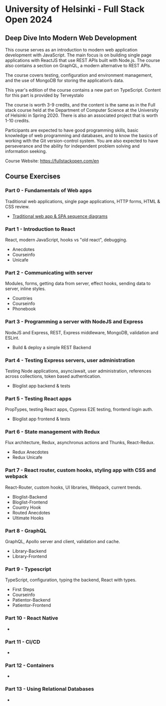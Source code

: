 # University of Helsinki - Full Stack Open 2024

## Deep Dive Into Modern Web Development

This course serves as an introduction to modern web application development with JavaScript. The main focus is on building single page applications with ReactJS that use REST APIs built with Node.js. The course also contains a section on GraphQL, a modern alternative to REST APIs.

The course covers testing, configuration and environment management, and the use of MongoDB for storing the application’s data.

This year's edition of the course contains a new part on TypeScript. Content for this part is provided by Terveystalo

The course is worth 3-9 credits, and the content is the same as in the Full stack course held at the Department of Computer Science at the University of Helsinki in Spring 2020. There is also an associated project that is worth 1-10 credits.

Participants are expected to have good programming skills, basic knowledge of web programming and databases, and to know the basics of working with the Git version-control system. You are also expected to have perseverance and the ability for independent problem solving and information seeking.

Course Website: https://fullstackopen.com/en

## Course Exercises
### Part 0 - Fundamentals of Web apps
Traditional web applications, single page applications, HTTP forms, HTML & CSS review.
- [Traditional web app & SPA sequence diagrams](https://github.com/Marley-Semende/fullstack-open-HelsinkiU/tree/main/part0)

### Part 1 - Introduction to React
React, modern JavaScript, hooks vs "old react", debugging.

- Anecdotes
- Courseinfo
- Unicafe

### Part 2 - Communicating with server
Modules, forms, getting data from server, effect hooks, sending data to server, inline styles.

- Countries
- Courseinfo
- Phonebook

### Part 3 - Programming a server with NodeJS and Express
NodeJS and Express, REST, Express middleware, MongoDB, validation and ESLint.

- Build & deploy a simple REST Backend

### Part 4 - Testing Express servers, user administration
Testing Node applications, async/await, user administration, references across collections, token based authentication.

- Bloglist app backend & tests

### Part 5 - Testing React apps
PropTypes, testing React apps, Cypress E2E testing, frontend login auth.

- Bloglist app frontend & tests

### Part 6 - State management with Redux
Flux architecture, Redux, asynchronus actions and Thunks, React-Redux.

- Redux Anecdotes
- Redux Unicafe

### Part 7 - React router, custom hooks, styling app with CSS and webpack
React-Router, custom hooks, UI libraries, Webpack, current trends.

- Bloglist-Backend
- Bloglist-Frontend
- Country Hook
- Routed Anecdotes
- Ultimate Hooks

### Part 8 - GraphQL
GraphQL, Apollo server and client, validation and cache.

- Library-Backend
- Library-Frontend

### Part 9 - Typescript
TypeScript, configuration, typing the backend, React with types.

- First Steps
- Courseinfo
- Patientor-Backend
- Patientor-Frontend

### Part 10 - React Native
- 

### Part 11 - CI/CD
- 

### Part 12 - Containers
-

### Part 13 - Using Relational Databases
-




